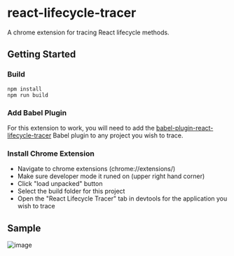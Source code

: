 # react-lifecycle-tracer 

A chrome extension for tracing React lifecycle methods.

## Getting Started

### Build

```
npm install
npm run build
```
### Add Babel Plugin

For this extension to work, you will need to add the [babel-plugin-react-lifecycle-tracer](https://github.com/ameem91/babel-plugin-react-lifecycle-tracer) Babel plugin to any project you wish to trace.

### Install Chrome Extension

* Navigate to chrome extensions (chrome://extensions/)
* Make sure developer mode it runed on (upper right hand corner)
* Click "load unpacked" button
* Select the build folder for this project
* Open the "React Lifecycle Tracer" tab in devtools for the application you wish to trace

## Sample
![image](https://user-images.githubusercontent.com/1508876/50738330-b889f800-11a0-11e9-82d7-98d4aa091eaa.png)
